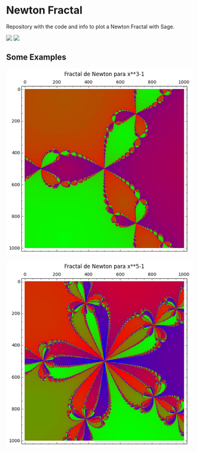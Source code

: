 # Newton Fractal

Repository with the code and info to plot a Newton Fractal with Sage.

[![](https://img.shields.io/badge/language-Sage-red.svg)](http://www.sagemath.org/)
[![](https://img.shields.io/badge/license-MIT-blue.svg)](http://opensource.org/licenses/MIT)

## Some Examples

![](https://github.com/andreshp/NewtonFractal/blob/master/Images/x3-1.png)

![](https://github.com/andreshp/NewtonFractal/blob/master/Images/x5-1.png)